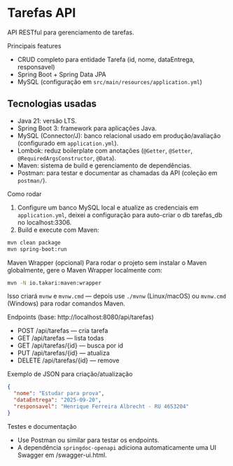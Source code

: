 # Tarefas API

API RESTful para gerenciamento de tarefas.

Principais features
- CRUD completo para entidade Tarefa (id, nome, dataEntrega, responsavel)
- Spring Boot + Spring Data JPA
- MySQL (configuração em `src/main/resources/application.yml`)

Tecnologias usadas
------------------
- Java 21: versão LTS.
- Spring Boot 3: framework para aplicações Java.
- MySQL (Connector/J): banco relacional usado em produção/avaliação (configurado em `application.yml`).
- Lombok: reduz boilerplate com anotações (`@Getter`, `@Setter`, `@RequiredArgsConstructor`, `@Data`).
- Maven: sistema de build e gerenciamento de dependências.
- Postman: para testar e documentar as chamadas da API (coleção em `postman/`).


Como rodar
1. Configure um banco MySQL local e atualize as credenciais em `application.yml`, deixei a configuração para auto-criar o db tarefas_db no localhost:3306.
2. Build e execute com Maven:

```bash
mvn clean package
mvn spring-boot:run
```

Maven Wrapper (opcional)
Para rodar o projeto sem instalar o Maven globalmente, gere o Maven Wrapper localmente com:

```bash
mvn -N io.takari:maven:wrapper
```

Isso criará `mvnw` e `mvnw.cmd` — depois use `./mvnw` (Linux/macOS) ou `mvnw.cmd` (Windows) para rodar comandos Maven.

Endpoints (base: http://localhost:8080/api/tarefas)
- POST /api/tarefas — cria tarefa
- GET /api/tarefas — lista todas
- GET /api/tarefas/{id} — busca por id
- PUT /api/tarefas/{id} — atualiza
- DELETE /api/tarefas/{id} — remove

Exemplo de JSON para criação/atualização
```json
{
  "nome": "Estudar para prova",
  "dataEntrega": "2025-09-20",
  "responsavel": "Henrique Ferreira Albrecht - RU 4653204"
}
```

Testes e documentação
- Use Postman ou similar para testar os endpoints.
- A dependência `springdoc-openapi` adiciona automaticamente uma UI Swagger em /swagger-ui.html.
